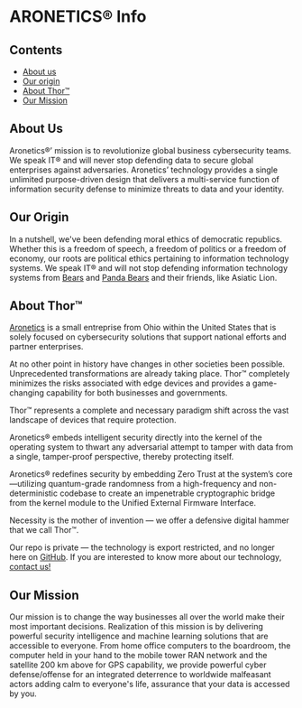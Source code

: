 ARONETICS® Info
================

## Contents

* [About us](#about-us)
* [Our origin](#origin)
* [About Thor™](#about-thor)
* [Our Mission](#mission)

## About Us
Aronetics®’ mission is to revolutionize global business cybersecurity teams. We speak IT® and will never stop defending data to secure global enterprises against adversaries. Aronetics’ technology provides a single unlimited purpose-driven design that delivers a multi-service function of information security defense to minimize threats to data and your identity.

## Our Origin
In a nutshell, we've been defending moral ethics of democratic republics. Whether this is a freedom of speech, a freedom of politics or a freedom of economy, our roots are political ethics pertaining to information technology systems. We speak IT® and will not stop defending information technology systems from [Bears](https://www.cia.gov/the-world-factbook/countries/russia/) and [Panda Bears](https://www.cia.gov/the-world-factbook/countries/china/) and their friends, like Asiatic Lion. 

## About Thor™
[Aronetics](https://www.aronetics.com) is a small entreprise from Ohio within the United States that is solely focused on cybersecurity solutions that support national efforts and partner enterprises. 

At no other point in history have changes in other societies been possible. Unprecedented transformations are already taking place. Thor™ completely minimizes the risks associated with edge devices and provides a game-changing capability for both businesses and governments.

Thor™ represents a complete and necessary paradigm shift across the vast landscape of devices that require protection.

Aronetics® embeds intelligent security directly into the kernel of the operating system to thwart any adversarial attempt to tamper with data from a single, tamper-proof perspective, thereby protecting itself.

Aronetics® redefines security by embedding Zero Trust at the system’s core—utilizing quantum-grade randomness from a high-frequency and non-deterministic codebase to create an impenetrable cryptographic bridge from the kernel module to the Unified External Firmware Interface.

Necessity is the mother of invention — we offer a defensive digital hammer that we call Thor™.

Our repo is private — the technology is export restricted, and no longer here on [GitHub](https://gitlab.com). If you are interested to know more about our technology, [contact us!](https://www.aronetics.com/company/contact/)

## Our Mission

Our mission is to change the way businesses all over the world make their most important decisions. Realization of this mission is by delivering powerful security intelligence and machine learning solutions that are accessible to everyone. From home office computers to the boardroom, the computer held in your hand to the mobile tower RAN network and the satellite 200 km above for GPS capability, we provide powerful cyber defense/offense for an integrated deterrence to worldwide malfeasant actors adding calm to everyone's life, assurance that your data is accessed by you.
